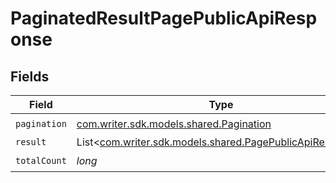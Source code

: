 # PaginatedResultPagePublicApiResponse


## Fields

| Field                                                                                                    | Type                                                                                                     | Required                                                                                                 | Description                                                                                              |
| -------------------------------------------------------------------------------------------------------- | -------------------------------------------------------------------------------------------------------- | -------------------------------------------------------------------------------------------------------- | -------------------------------------------------------------------------------------------------------- |
| `pagination`                                                                                             | [com.writer.sdk.models.shared.Pagination](../../models/shared/Pagination.md)                             | :heavy_check_mark:                                                                                       | N/A                                                                                                      |
| `result`                                                                                                 | List<[com.writer.sdk.models.shared.PagePublicApiResponse](../../models/shared/PagePublicApiResponse.md)> | :heavy_minus_sign:                                                                                       | N/A                                                                                                      |
| `totalCount`                                                                                             | *long*                                                                                                   | :heavy_check_mark:                                                                                       | N/A                                                                                                      |